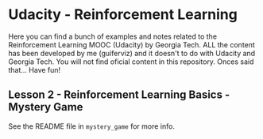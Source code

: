 # Udacity - Reinforcement Learning

Here you can find a bunch of examples and notes related to the Reinforcement Learning MOOC (Udacity) by Georgia Tech.
ALL the content has been developed by me (guiferviz) and it doesn't to do with Udacity and Georgia Tech. You will not
find oficial content in this repository. Onces said that... Have fun!

## Lesson 2 - Reinforcement Learning Basics - Mystery Game

See the README file in `mystery_game` for more info.
